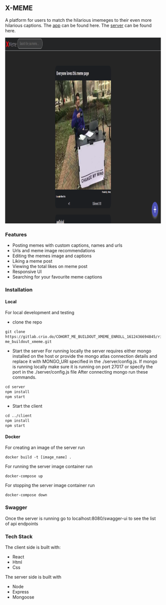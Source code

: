 ## X-MEME
A platform for users to match the hilarious imemeges to their even more hilarious captions.
The [app](https://xmemeclient.herokuapp.com/) can be found here.
The [server](https://xmeme-api-server.herokuapp.com/) can be found here.
<div>
<img src="./client/public/cover.png" width=800px height=600px>
</div>

### Features
- Posting memes with custom captions, names and urls
- Urls and meme image recommendations
- Editing the memes image and captions
- Liking a meme post
- Viewing the total likes on meme post
- Responsive UI
- Searching for your favourite meme captions


### Installation

#### Local

For local development and testing 

- clone the repo
```
git clone https://gitlab.crio.do/COHORT_ME_BUILDOUT_XMEME_ENROLL_1612436694845/ritwizsinha0-me_buildout_xmeme.git

```
- Start the server
    For running locally the server requires either mongo installed on the host or provide the mongo atlas connection details and replace it with MONGO_URI specified in the ./server/config.js.
    If mongo is running locally make sure it is running on port 27017 or specify the port in the ./server/config.js file
    After connecting mongo run these commands.
```
cd server
npm install
npm start

```
- Start the client

```
cd ../client
npm install
npm start
```

#### Docker
For creating an image of the server run
```
docker build -t [image_name] .
```

For running the server image container run
```
docker-compose up
```

For stopping the server image container run
```
docker-compose down
```

### Swagger
Once the server is running go to localhost:8080/swagger-ui to see the list of api endpoints

### Tech Stack
The client side is built with:
- React
- Html
- Css

The server side is built with
- Node
- Express
- Mongoose
